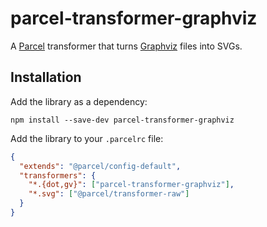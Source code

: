 # parcel-transformer-graphviz

A [Parcel] transformer that turns [Graphviz] files into SVGs.

## Installation

Add the library as a dependency:

```shell
npm install --save-dev parcel-transformer-graphviz
```

Add the library to your `.parcelrc` file:

```json
{
  "extends": "@parcel/config-default",
  "transformers": {
    "*.{dot,gv}": ["parcel-transformer-graphviz"],
    "*.svg": ["@parcel/transformer-raw"]
  }
}
```

[graphviz]: https://graphviz.org/
[parcel]: https://parceljs.org/
